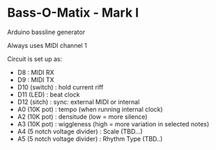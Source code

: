 # Bass-O-Matix - Mark I

Arduino bassline generator

Always uses MIDI channel 1

Circuit is set up as:

- D8           : MIDI RX
- D9           : MIDI TX
- D10 (switch) : hold current riff
- D11 (LED)    : beat clock
- D12 (sitch)  : sync: external MIDI or internal
- A0 (10K pot) : tempo (when running internal clock)
- A2 (10K pot) : densitude    (low = more silence)
- A3 (10K pot) : wiggleness   (high = more variation in selected notes)
- A4 (5 notch voltage divider) : Scale (TBD...)
- A5 (5 notch voltage divider) : Rhythm Type (TBD..)



